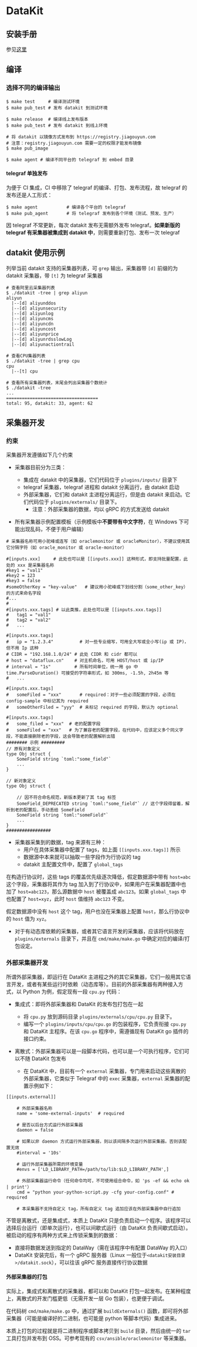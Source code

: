 # DataKit

## 安装手册

参见[这里](https://gitlab.jiagouyun.com/zy-docs/pd-forethought-helps/blob/dev/03-%E6%95%B0%E6%8D%AE%E9%87%87%E9%9B%86/02-datakit%E9%87%87%E9%9B%86%E5%99%A8/index.md)

## 编译

### 选择不同的编译输出

```
$ make test     # 编译测试环境
$ make pub_test # 发布 datakit 到测试环境

$ make release  # 编译线上发布版本
$ make pub_test # 发布 datakit 到线上环境

# 将 datakit 以镜像方式发布到 https://registry.jiagouyun.com
# 注意：registry.jiagouyun.com 需要一定的权限才能发布镜像
$ make pub_image

$ make agent # 编译不同平台的 telegraf 到 embed 目录
```

#### telegraf 单独发布

为便于 CI 集成，CI 中移除了 telegraf 的编译、打包、发布流程，故 telegraf 的发布还是人工形式：

```
$ make agent           # 编译各个平台的 telegraf
$ make pub_agent       # 将 telegraf 发布到各个环境（测试、预发、生产）
```

因 telegraf 不常更新，每次 datakit 发布无需额外发布 telegraf。**如果新版的 telegraf 有采集器被集成到 datakit 中**，则需要重新打包、发布一次 telegraf

## datakit 使用示例

列举当前 datakit 支持的采集器列表，可 `grep` 输出，采集器带 `[d]` 前缀的为 datakit 采集器，带 `[t]` 为 telegraf 采集器

```
# 查看阿里云采集器列表
$ ./datakit -tree | grep aliyun
aliyun
  |--[d] aliyunddos
  |--[d] aliyunsecurity
  |--[d] aliyunlog
  |--[d] aliyuncms
  |--[d] aliyuncdn
  |--[d] aliyuncost
  |--[d] aliyunprice
  |--[d] aliyunrdsslowLog
  |--[d] aliyunactiontrail

# 查看CPU集器列表
$ ./datakit -tree | grep cpu
cpu
  |--[t] cpu

# 查看所有采集器列表，末尾会列出采集器个数统计
$ ./datakit -tree 
...
===================================
total: 95, datakit: 33, agent: 62
```

## 采集器开发

### 约束

采集器开发遵循如下几个约束

- 采集器目前分为三类：
	- 集成在 datakit 中的采集器，它们代码位于 `plugins/inputs/` 目录下
	- telegraf 采集器，telegraf 进程和 datakit 分离运行，由 datakit 启动
	- 外部采集器，它们和 datakit 主进程分离运行，但是由 datakit 来启动。它们代码位于 `plugins/externals/` 目录下。
		- 注意：外部采集器的数据，均以 gRPC 的方式发送给 datakit

- 所有采集器示例配置模板（示例模板中**不要带有中文字符**，在 Windows 下可能出现乱码，不便于用户编辑）

```
# 采集器名称可用小驼峰或连写（如 oraclemonitor 或 oracleMonitor），不建议使用其它分隔字符（如 oracle_monitor 或 oracle-monitor）

#[inputs.xxx]     # 此处也可以是 [[inputs.xxx]] 这种形式，即支持批量配置，此处的 xxx 是采集器名称
#key1 = "val1"
#key2 = 123
#key3 = false
#someOtherKey = "key-value"   # 建议用小驼峰或下划线分割（some_other_key）的方式来命名字段
#...
#
#[inputs.xxx.tags] # 以此类推，此处也可以是 [[inputs.xxx.tags]]
#	tag1 = "val1"
#	tag2 = "val2"
#	...

#[inputs.xxx.tags]
#	ip = "1.2.3.4"          # 对一些专业缩写，可用全大写或全小写(ip 或 IP)，但不用 Ip 这种
# CIDR = "192.168.1.0/24" # 此处 CIDR 和 cidr 都可以
# host = "dataflux.cn"    # 对主机命名，可用 HOST/host 或 ip/IP
# interval = "1s"         # 所有时间单位，统一用 go 中 time.ParseDuration() 可接受的字符串形式，如 300ms, -1.5h, 2h45m 等
#	...

#[inputs.xxx.tags]
#	someFiled = "xxx"       # required：对于一些必须配置的字段，必须在 config-sample 中标记其为 required
#	someOtherFiled = "yyy"  # 未标记 required 的字段，默认为 optional

#[inputs.xxx.tags]
#	some_filed = "xxx"  # 老的配置字段
#	someFiled = "xxx"   # 为了兼容老的配置字段，在代码中，应该定义多个同义字段，不能直接删除老的字段，这会导致老的配置解析出错
######## 示例 #########
// 原有对象定义
type Obj struct {
	SomeField string `toml:"some_field"` 
	...
}

// 新对象定义
type Obj struct {

	// 因不符合命名规范，新版本更新了其 tag 标签
	SomeField_DEPRECATED string `toml:"some_field"` // 这个字段得留着，解析到老的配置后，手动丢给 SomeField
	SomeField string `toml:"someField"`
	...
}
#################
```

- 采集器采集到的数据，tag 来源有三种：
	- 用户在具体采集器中配置了 tags，如上面 `[[inputs.xxx.tags]]` 所示
	- 数据源中本来就可以抽取一些字段作为行协议的 tag
	- datakit 主配置文件中，配置了 `global_tags`

在构造行协议时，这些 tags 的覆盖优先级逐次降低，假定数据源中带有 `host=abc` 这个字段，采集器将其作为 tag 加入到了行协议中，如果用户在采集器配置中也加了 `host=abc123`，那么源数据中 `host` 被覆盖成  `abc123`。如果 `global_tags` 中也配置了 `host=xyz`，此时 `host` 值维持 `abc123` 不变。

假定数据源中没有 `host` 这个 tag，用户也没在采集器上配置 `host`，那么行协议中的 `host` 值为 `xyz`。

- 对于有动态库依赖的采集器，或者其它语言开发的采集器，应该将代码放在 `plugins/externals` 目录下，并且在 `cmd/make/make.go` 中确定对应的编译/打包设定。

### 外部采集器开发

所谓外部采集器，即运行在 DataKit 主进程之外的其它采集器，它们一般用其它语言开发，或者有某些运行时依赖（动态库等）。目前的外部采集器有两种接入方式，以 Python 为例，假定现有一段 `cpu.py` 代码：

- 集成式：即将外部采集器和 DataKit 的发布包打包在一起

	- 将 `cpu.py` 放到源码目录 `plugins/externals/cpu/cpu.py` 目录下。
	- 编写一个 `plugins/inputs/cpu/cpu.go` 的包装程序，它负责衔接 `cpu.py` 和 DataKit 主程序。在该 `cpu.go` 程序中，需遵循现有 DataKit go 插件的接口约束。

- 离散式：外部采集器可以是一段脚本代码，也可以是一个可执行程序，它们可以不随 DataKit 包发布

	- 在 DataKit 中，目前有一个 `external` 采集器，专门用来启动这些离散的外部采集器，它类似于 Telegraf 中的 `exec` 采集器，`external` 采集器的配置示例如下：

```
[[inputs.external]]

	# 外部采集器名称
	name = 'some-external-inputs'  # required

	# 是否以后台方式运行外部采集器
	daemon = false

	# 如果以非 daemon 方式运行外部采集器，则以该间隔多次运行外部采集器。否则该配置无效
	#interval = '10s'

	# 运行外部采集器所需的环境变量
	#envs = ['LD_LIBRARY_PATH=/path/to/lib:$LD_LIBRARY_PATH',]

	# 外部采集器运行命令（任何命令均可，不可使用组合命令，如 'ps -ef && echo ok | print'）
	cmd = "python your-python-script.py -cfg your-config.conf" # required

	# 本采集器不支持自定义 tag，所有自定义 tag 追加应该在外部采集器中自行追加
```

不管是离散式，还是集成式，本质上 DataKit 只是负责启动一个程序。该程序可以选择后台运行（即单次运行），也可以间歇式运行（由 DataKit 负责间歇式启动）。被启动的程序有两种方式来上传锁采集到的数据：

- 直接将数据发送到指定的 DataWay（需在该程序中有配置 DataWay 的入口）
- DataKit 安装完后，有一个 gRPC 服务器（Linux 一般位于`<datakit安装目录>/datakit.sock`），可以往该 gRPC 服务直接传行协议数据

#### 外部采集器的打包

实际上，集成式和离散式的采集器，都可以和 DataKit 打包一起发布。在某种程度上，离散式的开发门槛更低（无需开发一层 Go 包装），也更便于调试。

在代码树 `cmd/make/make.go` 中，通过扩展 `buildExternals()` 函数，即可将外部采集器（可能是编译好的二进制，也可能是 python 等脚本代码）集成进来。

本质上打包的过程就是将二进制程序或脚本拷贝到 `build` 目录，然后由统一的 `tar` 工具打包并发布到 OSS。可参考现有的 `csv/ansible/oraclemonitor` 等采集器。
